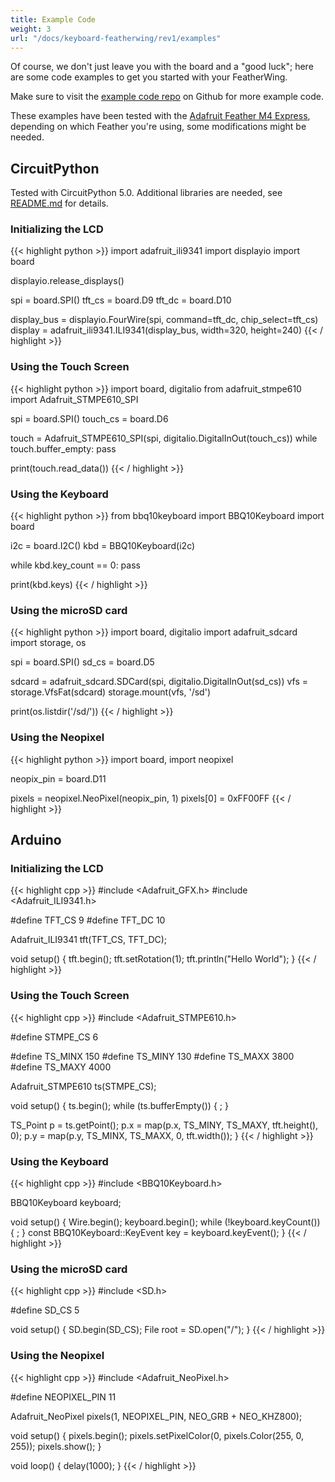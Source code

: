 ```yaml
---
title: Example Code
weight: 3
url: "/docs/keyboard-featherwing/rev1/examples"
---
```


Of course, we don't just leave you with the board and a "good luck"; here are some code examples to get you started with your FeatherWing.

Make sure to visit the [example code repo](https://github.com/solderparty/keyboard_featherwing_sw) on Github for more example code.

These examples have been tested with the [Adafruit Feather M4 Express](https://www.adafruit.com/product/3857), depending on which Feather you're using, some modifications might be needed.

## CircuitPython

Tested with CircuitPython 5.0. Additional libraries are needed, see [README.md](https://github.com/solderparty/keyboard_featherwing_sw/blob/master/circuitpython/README.md) for details.

### Initializing the LCD

{{< highlight python >}}
import adafruit_ili9341
import displayio
import board

displayio.release_displays()

spi = board.SPI()
tft_cs = board.D9
tft_dc = board.D10

display_bus = displayio.FourWire(spi, command=tft_dc, chip_select=tft_cs)
display = adafruit_ili9341.ILI9341(display_bus, width=320, height=240)
{{< / highlight >}}

### Using the Touch Screen

{{< highlight python >}}
import board, digitalio
from adafruit_stmpe610 import Adafruit_STMPE610_SPI

spi = board.SPI()
touch_cs = board.D6

touch = Adafruit_STMPE610_SPI(spi, digitalio.DigitalInOut(touch_cs))
while touch.buffer_empty:
    pass

print(touch.read_data())
{{< / highlight >}}

### Using the Keyboard

{{< highlight python >}}
from bbq10keyboard import BBQ10Keyboard
import board

i2c = board.I2C()
kbd = BBQ10Keyboard(i2c)

while kbd.key_count == 0:
    pass

print(kbd.keys)
{{< / highlight >}}

### Using the microSD card

{{< highlight python >}}
import board, digitalio
import adafruit_sdcard
import storage, os

spi = board.SPI()
sd_cs = board.D5

sdcard = adafruit_sdcard.SDCard(spi, digitalio.DigitalInOut(sd_cs))
vfs = storage.VfsFat(sdcard)
storage.mount(vfs, '/sd')

print(os.listdir('/sd/'))
{{< / highlight >}}

### Using the Neopixel

{{< highlight python >}}
import board,
import neopixel

neopix_pin = board.D11

pixels = neopixel.NeoPixel(neopix_pin, 1)
pixels[0] = 0xFF00FF
{{< / highlight >}}

## Arduino

### Initializing the LCD

{{< highlight cpp >}}
#include <Adafruit_GFX.h>
#include <Adafruit_ILI9341.h>

#define TFT_CS 9
#define TFT_DC 10

Adafruit_ILI9341 tft(TFT_CS, TFT_DC);

void setup()
{
  tft.begin();
  tft.setRotation(1);
  tft.println("Hello World");
}
{{< / highlight >}}

### Using the Touch Screen

{{< highlight cpp >}}
#include <Adafruit_STMPE610.h>

#define STMPE_CS 6

#define TS_MINX 150
#define TS_MINY 130
#define TS_MAXX 3800
#define TS_MAXY 4000

Adafruit_STMPE610 ts(STMPE_CS);

void setup()
{
  ts.begin();
  while (ts.bufferEmpty()) {
    ;
  }

  TS_Point p = ts.getPoint();
  p.x = map(p.x, TS_MINY, TS_MAXY, tft.height(), 0);
  p.y = map(p.y, TS_MINX, TS_MAXX, 0, tft.width());
}
{{< / highlight >}}

### Using the Keyboard

{{< highlight cpp >}}
#include <BBQ10Keyboard.h>

BBQ10Keyboard keyboard;

void setup()
{
  Wire.begin();
  keyboard.begin();
  while (!keyboard.keyCount()) {
    ;
  }
  const BBQ10Keyboard::KeyEvent key = keyboard.keyEvent();
}
{{< / highlight >}}

### Using the microSD card

{{< highlight cpp >}}
#include <SD.h>

#define SD_CS 5

void setup()
{
  SD.begin(SD_CS);
  File root = SD.open("/");
}
{{< / highlight >}}

### Using the Neopixel

{{< highlight cpp >}}
#include <Adafruit_NeoPixel.h>

#define NEOPIXEL_PIN 11

Adafruit_NeoPixel pixels(1, NEOPIXEL_PIN, NEO_GRB + NEO_KHZ800);

void setup()
{
    pixels.begin();
    pixels.setPixelColor(0, pixels.Color(255, 0, 255));
    pixels.show();
}

void loop()
{
    delay(1000);
}
{{< / highlight >}}

